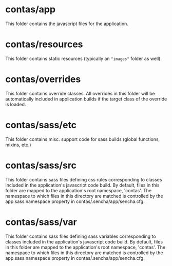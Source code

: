 # contas/app

This folder contains the javascript files for the application.

# contas/resources

This folder contains static resources (typically an `"images"` folder as well).

# contas/overrides

This folder contains override classes. All overrides in this folder will be 
automatically included in application builds if the target class of the override
is loaded.

# contas/sass/etc

This folder contains misc. support code for sass builds (global functions, 
mixins, etc.)

# contas/sass/src

This folder contains sass files defining css rules corresponding to classes
included in the application's javascript code build.  By default, files in this 
folder are mapped to the application's root namespace, 'contas'. The
namespace to which files in this directory are matched is controlled by the
app.sass.namespace property in contas/.sencha/app/sencha.cfg. 

# contas/sass/var

This folder contains sass files defining sass variables corresponding to classes
included in the application's javascript code build.  By default, files in this 
folder are mapped to the application's root namespace, 'contas'. The
namespace to which files in this directory are matched is controlled by the
app.sass.namespace property in contas/.sencha/app/sencha.cfg. 
